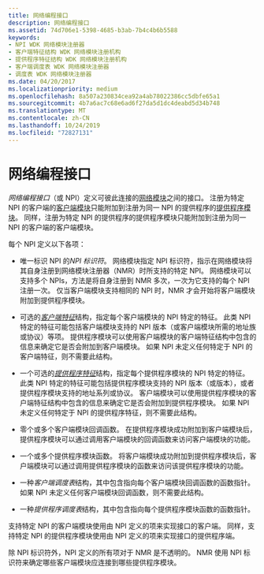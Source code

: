 ```yaml
---
title: 网络编程接口
description: 网络编程接口
ms.assetid: 74d706e1-5398-4685-b3ab-7b4c4b6b5588
keywords:
- NPI WDK 网络模块注册器
- 客户端特征结构 WDK 网络模块注册机构
- 提供程序特征结构 WDK 网络模块注册机构
- 客户端调度表 WDK 网络模块注册器
- 调度表 WDK 网络模块注册器
ms.date: 04/20/2017
ms.localizationpriority: medium
ms.openlocfilehash: 8a507a230834cea92a4ab78022386cc5dbfe65a1
ms.sourcegitcommit: 4b7a6ac7c68e6ad6f27da5d1dc4deabd5d34b748
ms.translationtype: MT
ms.contentlocale: zh-CN
ms.lasthandoff: 10/24/2019
ms.locfileid: "72827131"
---
```

# <a name="network-programming-interface"></a>网络编程接口


*网络编程接口*（或 NPI）定义可彼此连接的[网络模块](network-module.md)之间的接口。 注册为特定 NPI 的客户端的[客户端模块](client-module.md)只能附加到注册为同一 NPI 的提供程序的[提供程序模块](provider-module.md)。 同样，注册为特定 NPI 的提供程序的提供程序模块只能附加到注册为同一 NPI 的客户端的客户端模块。

每个 NPI 定义以下各项：

-   唯一标识 NPI 的*NPI 标识符*。 网络模块指定 NPI 标识符，指示在网络模块将其自身注册到网络模块注册器（NMR）时所支持的特定 NPI。 网络模块可以支持多个 NPIs，方法是将自身注册到 NMR 多次，一次为它支持的每个 NPI 注册一次。 仅当客户端模块支持相同的 NPI 时，NMR 才会开始将客户端模块附加到提供程序模块。

-   可选的[*客户端特征*](https://docs.microsoft.com/windows-hardware/drivers/ddi/netioddk/ns-netioddk-_npi_client_characteristics)结构，指定每个客户端模块的 NPI 特定的特征。 此类 NPI 特定的特征可能包括客户端模块支持的 NPI 版本（或客户端模块所需的地址族或协议）等项。 提供程序模块可以使用客户端模块的客户端特征结构中包含的信息来确定它是否会附加到客户端模块。 如果 NPI 未定义任何特定于 NPI 的客户端特征，则不需要此结构。

-   一个可选的[*提供程序特征*](https://docs.microsoft.com/windows-hardware/drivers/ddi/netioddk/ns-netioddk-_npi_provider_characteristics)结构，指定每个提供程序模块的 NPI 特定的特征。 此类 NPI 特定的特征可能包括提供程序模块支持的 NPI 版本（或版本），或者提供程序模块支持的地址系列或协议。 客户端模块可以使用提供程序模块的客户端特征结构中包含的信息来确定它是否会附加到提供程序模块。 如果 NPI 未定义任何特定于 NPI 的提供程序特征，则不需要此结构。

-   零个或多个客户端模块回调函数。 在提供程序模块成功附加到客户端模块后，提供程序模块可以通过调用客户端模块的回调函数来访问客户端模块的功能。

-   一个或多个提供程序模块函数。 将客户端模块成功附加到提供程序模块后，客户端模块可以通过调用提供程序模块的函数来访问该提供程序模块的功能。

-   一种*客户端调度表*结构，其中包含指向每个客户端模块回调函数的函数指针。 如果 NPI 未定义任何客户端模块回调函数，则不需要此结构。

-   一种*提供程序调度表*结构，其中包含指向每个提供程序模块函数的函数指针。

支持特定 NPI 的客户端模块使用由 NPI 定义的项来实现接口的客户端。 同样，支持特定 NPI 的提供程序模块使用由 NPI 定义的项来实现接口的提供程序端。

除 NPI 标识符外，NPI 定义的所有项对于 NMR 是不透明的。 NMR 使用 NPI 标识符来确定哪些客户端模块应连接到哪些提供程序模块。

 

 





